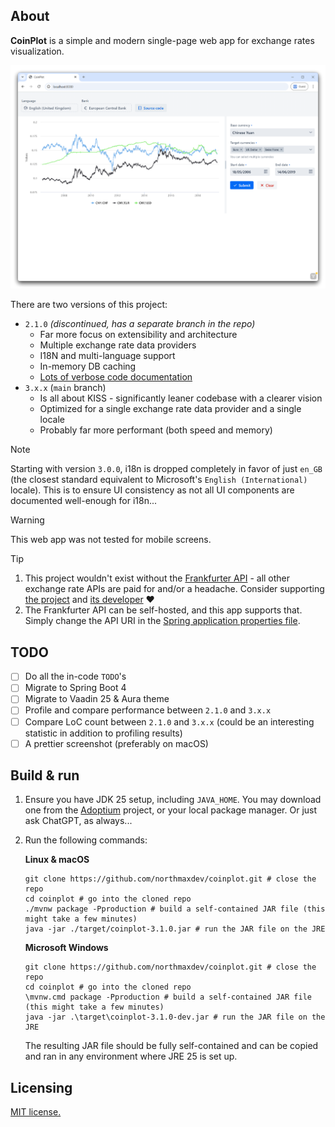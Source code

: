 ## About

**CoinPlot** is a simple and modern single-page web app for exchange rates visualization.

![Screenshot of CoinPlot](screenshot.png)

There are two versions of this project:

* `2.1.0` _(discontinued, has a separate branch in the repo)_
    * Far more focus on extensibility and architecture
    * Multiple exchange rate data providers
    * I18N and multi-language support
    * In-memory DB caching
    * [Lots of verbose code documentation](https://github.com/northmaxdev/coinplot/blob/2.x.x/src/main/java/io/github/northmaxdev/coinplot/lang/math/Percentage.java)
* `3.x.x` (`main` branch)
    * Is all about KISS - significantly leaner codebase with a clearer vision
    * Optimized for a single exchange rate data provider and a single locale
    * Probably far more performant (both speed and memory)

> [!NOTE]
> Starting with version `3.0.0`, i18n is dropped completely in favor of just `en_GB` (the closest standard equivalent to Microsoft's `English (International)` locale). This is to ensure UI consistency as not all UI components are documented well-enough for i18n...

> [!WARNING]
> This web app was not tested for mobile screens.

> [!TIP]
> 1. This project wouldn't exist without the [Frankfurter API](https://frankfurter.dev/) - all other exchange rate APIs are paid for and/or a headache. Consider supporting [the project](https://github.com/lineofflight/frankfurter) and [its developer](https://github.com/hakanensari) ❤️ 
> 2. The Frankfurter API can be self-hosted, and this app supports that. Simply change the API URI in the [Spring application properties file](src/main/resources/application.properties).

## TODO
* [ ] Do all the in-code `TODO`'s
* [ ] Migrate to Spring Boot 4
* [ ] Migrate to Vaadin 25 & Aura theme
* [ ] Profile and compare performance between `2.1.0` and `3.x.x`
* [ ] Compare LoC count between `2.1.0` and `3.x.x` (could be an interesting statistic in addition to profiling results)
* [ ] A prettier screenshot (preferably on macOS)

## Build & run

1. Ensure you have JDK 25 setup, including `JAVA_HOME`. You may download one from the [Adoptium](https://adoptium.net/) project,
   or your local package manager. Or just ask ChatGPT, as always...

2. Run the following commands:

   **Linux & macOS**
   ```shell
   git clone https://github.com/northmaxdev/coinplot.git # close the repo
   cd coinplot # go into the cloned repo
   ./mvnw package -Pproduction # build a self-contained JAR file (this might take a few minutes)
   java -jar ./target/coinplot-3.1.0.jar # run the JAR file on the JRE
   ```
   
   **Microsoft Windows**
   ```shell
   git clone https://github.com/northmaxdev/coinplot.git # close the repo
   cd coinplot # go into the cloned repo
   \mvnw.cmd package -Pproduction # build a self-contained JAR file (this might take a few minutes)
   java -jar .\target\coinplot-3.1.0-dev.jar # run the JAR file on the JRE
   ```

   The resulting JAR file should be fully self-contained and can be copied and ran in any environment where JRE 25 is set up.

## Licensing

[MIT license.](LICENSE)
